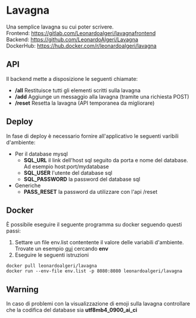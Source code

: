 # Lavagna
Una semplice lavagna su cui poter scrivere.  
Frontend: https://gitlab.com/Leonardoalgeri/lavagnafrontend  
Backend: https://github.com/LeonardoAlgeri/Lavagna  
DockerHub: https://hub.docker.com/r/leonardoalgeri/lavagna

## API
Il backend mette a disposizione le seguenti chiamate:
- **/all** Restituisce tutti gli elementi scritti sulla lavagna
- **/add** Aggiunge un messaggio alla lavagna (tramite una richiesta POST)
- **/reset** Resetta la lavagna (API temporanea da migliorare)

## Deploy
In fase di deploy è necessario fornire all'applicativo le seguenti varibili d'ambiente:
- Per il database mysql  
  - **SQL_URL** il link dell'host sql seguito da porta e nome del database. Ad esempio host:port/mydatabase
  - **SQL_USER** l'utente del database sql 
  - **SQL_PASSWORD** la password del database sql
- Generiche
  - **PASS_RESET** la password da utilizzare con l'api /reset
  
## Docker
È possibile eseguire il seguente programma su docker seguendo questi passi:
1) Settare un file env.list contentente il valore delle variabili d'ambiente. Trovate un esempio [qui](https://docs.docker.com/engine/reference/commandline/run/)  cercando **env**
2) Eseguire le seguenti istruzioni
```
docker pull leonardoalgeri/lavagna
docker run --env-file env.list -p 8080:8080 leonardoalgeri/lavagna
```

## Warning
In caso di problemi con la visualizzazione di emoji sulla lavagna controllare che la codifica del database sia **utf8mb4_0900_ai_ci**

